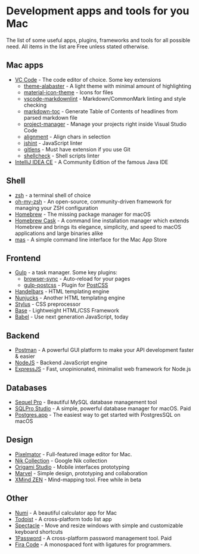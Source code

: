 # Development apps and tools for you Mac

The list of some useful apps, plugins, frameworks and tools for all possible need. All items in the list are Free unless stated otherwise.

## Mac apps

- [VC Code](https://code.visualstudio.com) - The code editor of choice. Some key extensions
    - [theme-alabaster](https://marketplace.visualstudio.com/items?itemName=tonsky.theme-alabaster) - A light theme with minimal amount of highlighting
    - [material-icon-theme](https://marketplace.visualstudio.com/items?itemName=PKief.material-icon-theme) - Icons for files
    - [vscode-markdownlint](https://marketplace.visualstudio.com/items?itemName=DavidAnson.vscode-markdownlint) - Markdown/CommonMark linting and style checking
    - [markdown-toc](https://marketplace.visualstudio.com/items?itemName=AlanWalk.markdown-toc) - Generate Table of Contents of headlines from parsed markdown file
    - [project-manager](https://marketplace.visualstudio.com/items?itemName=alefragnani.project-manager) - Manage your projects right inside Visual Studio Code
    - [alignment](https://marketplace.visualstudio.com/items?itemName=annsk.alignment) - Align chars in selection
    - [jshint](https://marketplace.visualstudio.com/items?itemName=dbaeumer.jshint) - JavaScript linter
    - [gitlens](https://marketplace.visualstudio.com/items?itemName=eamodio.gitlens) - Must have extension if you use Git
    - [shellcheck](https://marketplace.visualstudio.com/items?itemName=timonwong.shellcheck) - Shell scripts linter
- [IntelliJ IDEA CE](https://www.jetbrains.com/idea/features/editions_comparison_matrix.html) - A Community Edition of the famous Java IDE

## Shell

- [zsh](http://www.zsh.org) - a terminal shell of choice
- [oh-my-zsh](http://ohmyz.sh) - An open-source, community-driven framework for managing your ZSH configuration
- [Homebrew](https://brew.sh) - The missing package manager for macOS
- [Homebrew Cask](http://caskroom.github.io) - A command line installation manager which extends Homebrew and brings its elegance, simplicity, and speed to macOS applications and large binaries alike
- [mas](https://github.com/mas-cli/mas) - A simple command line interface for the Mac App Store

## Frontend

- [Gulp](https://gulpjs.com) - a task manager. Some key plugins:
    - [browser-sync](https://www.browsersync.io) - Auto-reload for your pages
    - [gulp-postcss](https://github.com/postcss/gulp-postcss) - Plugin for [PostCSS](https://github.com/postcss/postcss)
- [Handelbars](http://handlebarsjs.com) - HTML templating engine
- [Nunjucks](https://mozilla.github.io/nunjucks/) - Another HTML templating engine
- [Stylus](http://stylus-lang.com) - CSS preprocessor
- [Base](http://getbase.org) - Lightweight HTML/CSS Framework
- [Babel](https://babeljs.io) - Use next generation JavaScript, today

## Backend

- [Postman](https://www.getpostman.com) - A powerful GUI platform to make your API development faster & easier
- [NodeJS](https://nodejs.org/en/) - Backend JavaScript engine
- [ExpressJS](https://expressjs.com) - Fast, unopinionated, minimalist web framework for Node.js

## Databases

- [Sequel Pro](http://www.sequelpro.com) - Beautiful MySQL database management tool
- [SQLPro Studio](http://www.sqlprostudio.com) - A simple, powerful database manager for macOS. Paid
- [Postgres.app](http://postgresapp.com) - The easiest way to get started with PostgresSQL on macOS

## Design

- [Pixelmator](http://www.pixelmator.com/mac/) - Full-featured image editor for Mac.
- [Nik Collection](https://www.google.com/intl/en/nikcollection/) - Google Nik collection
- [Origami Studio](https://origami.design) - Mobile interfaces prototyping
- [Marvel](https://marvelapp.com) - Simple design, prototyping and collaboration
- [XMind ZEN](http://www.xmind.net/zen/) - Mind-mapping tool. Free while in beta

## Other

- [Numi](http://numi.io) - A beautiful calculator app for Mac
- [Todoist](https://todoist.com) - A cross-platform todo list app
- [Spectacle](https://www.spectacleapp.com) - Move and resize windows with simple and customizable keyboard shortcuts
- [1Password](https://1password.com) - A cross-platform password management tool. Paid
- [Fira Code](https://github.com/tonsky/FiraCode) - A monospaced font with ligatures for programmers.